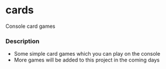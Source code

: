 # cards
Console card games

### Description
* Some simple card games which you can play on the console
* More games will be added to this project in the coming days
